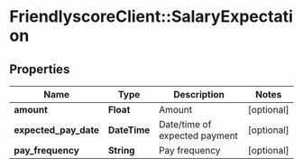 # FriendlyscoreClient::SalaryExpectation

## Properties
Name | Type | Description | Notes
------------ | ------------- | ------------- | -------------
**amount** | **Float** | Amount | [optional] 
**expected_pay_date** | **DateTime** | Date/time of expected payment | [optional] 
**pay_frequency** | **String** | Pay frequency | [optional] 


